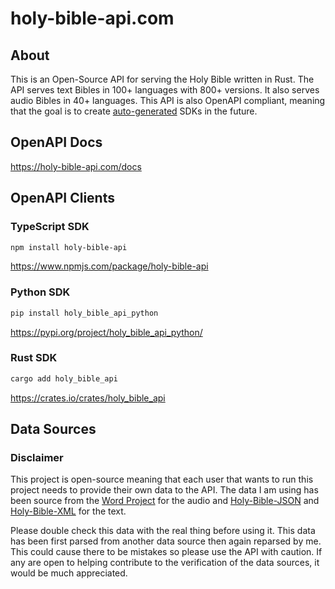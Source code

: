# holy-bible-api.com
## About
This is an Open-Source API for serving the Holy Bible written in Rust. The API serves text Bibles in 100+ languages with 800+ versions. It also serves audio Bibles in 40+ languages. This API is also OpenAPI compliant, meaning that the goal is to create [auto-generated](https://openapi-generator.tech/docs/generators) SDKs in the future.

## OpenAPI Docs
https://holy-bible-api.com/docs

## OpenAPI Clients
### TypeScript SDK
```sh
npm install holy-bible-api
```
https://www.npmjs.com/package/holy-bible-api

### Python SDK
```sh
pip install holy_bible_api_python
```
https://pypi.org/project/holy_bible_api_python/

### Rust SDK
```sh
cargo add holy_bible_api
```
https://crates.io/crates/holy_bible_api

## Data Sources 
### Disclaimer
This project is open-source meaning that each user that wants to run this project needs to provide their own data to the API. The data I am using has been source from the [Word Project](https://www.wordproject.org/bibles/audio/index.htm) for the audio and [Holy-Bible-JSON](https://github.com/emilsharkov/Holy-Bible-JSON) and [Holy-Bible-XML](https://github.com/Beblia/Holy-Bible-XML-Format) for the text.

Please double check this data with the real thing before using it. This data has been first parsed from another data source then again reparsed by me. This could cause there to be mistakes so please use the API with caution. If any are open to helping contribute to the verification of the data sources, it would be much appreciated.
